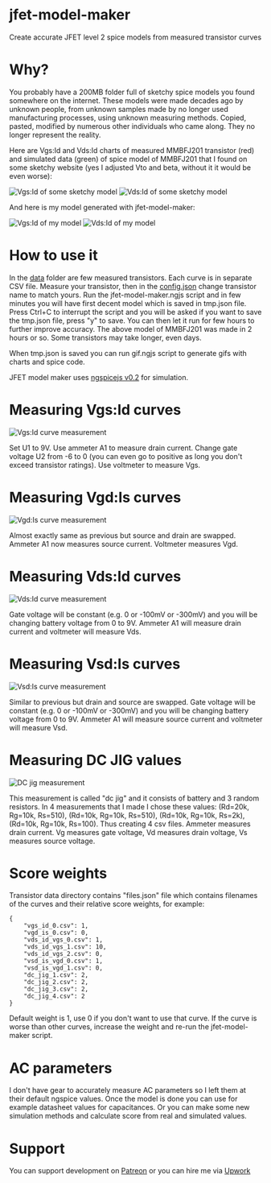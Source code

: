 # jfet-model-maker

Create accurate JFET level 2 spice models from measured transistor curves

# Why?

You probably have a 200MB folder full of sketchy spice models you found somewhere on the internet. These models were made decades ago by unknown people,
from unknown samples made by no longer used manufacturing processes, using unknown measuring methods. Copied, pasted, modified by numerous 
other individuals who came along. They no longer represent the reality.

Here are Vgs:Id and Vds:Id charts of measured MMBFJ201 transistor (red) and simulated data (green) of spice model of MMBFJ201 
that I found on some sketchy website (yes I adjusted Vto and beta, without it it would be even worse):

![Vgs:Id of some sketchy model](image/chart1.gif)
![Vds:Id of some sketchy model](image/chart2.gif)

And here is my model generated with jfet-model-maker:

![Vgs:Id of my model](image/chart3.gif)
![Vds:Id of my model](image/chart4.gif)

# How to use it

In the [data](data/) folder are few measured transistors. Each curve is in separate CSV file. 
Measure your transistor, then in the [config.json](config.json) change transistor name to match yours.
Run the jfet-model-maker.ngjs script and in few minutes you will have first decent model which is saved in tmp.json file. 
Press Ctrl+C to interrupt the script and you will be asked if you want to save the tmp.json file, press "y" to save.
You can then let it run for few hours to further improve accuracy. The above model of MMBFJ201 was made in 2 hours or so.
Some transistors may take longer, even days.

When tmp.json is saved you can run gif.ngjs script to generate gifs with charts and spice code.

JFET model maker uses [ngspicejs v0.2](https://github.com/dvhx/ngspicejs) for simulation.

# Measuring Vgs:Id curves

![Vgs:Id curve measurement](image/measurement1.gif)

Set U1 to 9V. Use ammeter A1 to measure drain current.
Change gate voltage U2 from -6 to 0 (you can even go to positive as long you don't exceed transistor ratings).
Use voltmeter to measure Vgs.

# Measuring Vgd:Is curves

![Vgd:Is curve measurement](image/measurement2.gif)

Almost exactly same as previous but source and drain are swapped.
Ammeter A1 now measures source current.
Voltmeter measures Vgd.

# Measuring Vds:Id curves

![Vds:Id curve measurement](image/measurement3.gif)

Gate voltage will be constant (e.g. 0 or -100mV or -300mV) and you will be changing battery voltage from 0 to 9V.
Ammeter A1 will measure drain current and voltmeter will measure Vds.

# Measuring Vsd:Is curves

![Vsd:Is curve measurement](image/measurement4.gif)

Similar to previous but drain and source are swapped.
Gate voltage will be constant (e.g. 0 or -100mV or -300mV) and you will be changing battery voltage from 0 to 9V.
Ammeter A1 will measure source current and voltmeter will measure Vsd.

# Measuring DC JIG values

![DC jig measurement](image/measurement5.gif)

This measurement is called "dc jig" and it consists of battery and 3 random resistors. In 4 measurements that I made I chose these values: 
(Rd=20k, Rg=10k, Rs=510), (Rd=10k, Rg=10k, Rs=510), (Rd=10k, Rg=10k, Rs=2k), (Rd=10k, Rg=10k, Rs=100). Thus creating 4 csv files.
Ammeter measures drain current. Vg measures gate voltage, Vd measures drain voltage, Vs measures source voltage.

# Score weights

Transistor data directory contains "files.json" file which contains filenames of the curves and their relative score weights, for example:

    {
        "vgs_id_0.csv": 1,
        "vgd_is_0.csv": 0,
        "vds_id_vgs_0.csv": 1,
        "vds_id_vgs_1.csv": 10,
        "vds_id_vgs_2.csv": 0,
        "vsd_is_vgd_0.csv": 1,
        "vsd_is_vgd_1.csv": 0,
        "dc_jig_1.csv": 2,
        "dc_jig_2.csv": 2,
        "dc_jig_3.csv": 2,
        "dc_jig_4.csv": 2
    }

Default weight is 1, use 0 if you don't want to use that curve. If the curve is worse than other curves, increase the weight and 
re-run the jfet-model-maker script.

# AC parameters

I don't have gear to accurately measure AC parameters so I left them at their default ngspice values. 
Once the model is done you can use for example datasheet values for capacitances.
Or you can make some new simulation methods and calculate score from real and simulated values.

# Support

You can support development on [Patreon](https://www.patreon.com/DusanHalicky) or you can hire me via [Upwork](https://www.upwork.com/freelancers/~013b4c3d6e772fdb01)

